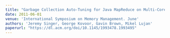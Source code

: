 ```yaml
---
title: "Garbage Collection Auto-Tuning for Java MapReduce on Multi-Cores"
date: 2011-06-01
venue: 'International Symposium on Memory Management. June'
authors: 'Jeremy Singer, George Kovoor, Gavin Brown, Mikel Lujan'
paperurl: "https://dl.acm.org/doi/10.1145/1993478.1993495"
---
```



